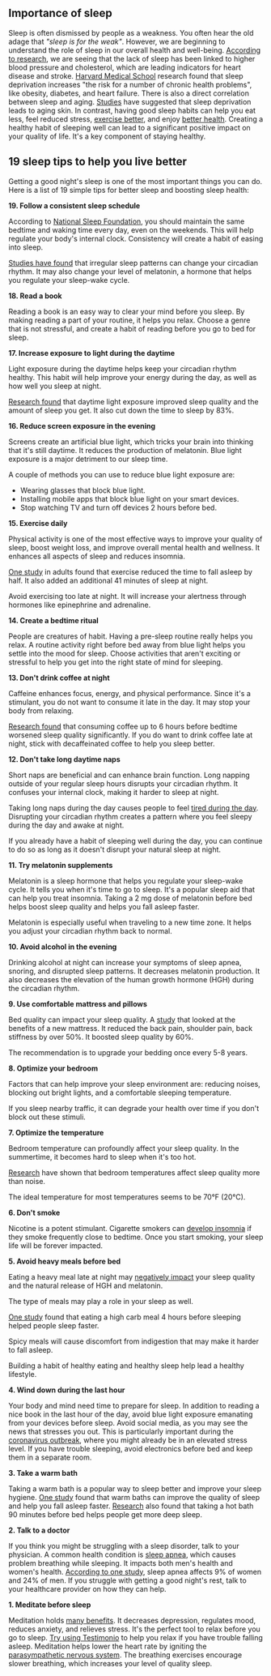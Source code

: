 ## Importance of sleep
 
Sleep is often dismissed by people as a weakness. You often hear the old adage that *"sleep is for the weak"*. However, we are beginning to understand the role of sleep in our overall health and well-being. [According to research](https://jcsm.aasm.org/doi/10.5664/jcsm.7176), we are seeing that the lack of sleep has been linked to higher blood pressure and cholesterol, which are leading indicators for heart disease and stroke. [Harvard Medical School](https://www.health.harvard.edu/topics/sleep) research found that sleep deprivation increases "the risk for a number of chronic health problems", like obesity, diabetes, and heart failure. There is also a direct correlation between sleep and aging. [Studies](https://www.huffpost.com/entry/sleep-deprivation-effects-aging-skin_n_3644269) have suggested that sleep deprivation leads to aging skin.  In contrast, having good sleep habits can help you eat less, feel reduced stress, [exercise better](https://www.ncbi.nlm.nih.gov/pubmed/8776790), and enjoy [better health](https://www.ncbi.nlm.nih.gov/pubmed/15282995). Creating a healthy habit of sleeping well can lead to a significant positive impact on your quality of life. It's a key component of staying healthy.
 
## 19 sleep tips to help you live better
 
Getting a good night's sleep is one of the most important things you can do. Here is a list of 19 simple tips for better sleep and boosting sleep health:
 
**19. Follow a consistent sleep schedule**
 
According to [National Sleep Foundation](https://www.sleepfoundation.org/), you should maintain the same bedtime and waking time every day, even on the weekends. This will help regulate your body's internal clock. Consistency will create a habit of easing into sleep. 
 
[Studies have found](https://www.ncbi.nlm.nih.gov/pubmed/12220314) that irregular sleep patterns can change your circadian rhythm. It may also change your level of melatonin, a hormone that helps you regulate your sleep-wake cycle. 
 
**18. Read a book**
 
Reading a book is an easy way to clear your mind before you sleep. By making reading a part of your routine, it helps you relax. Choose a genre that is not stressful, and create a habit of reading before you go to bed for sleep. 
 
**17. Increase exposure to light during the daytime** 
 
Light exposure during the daytime helps keep your circadian rhythm healthy. This habit will help improve your energy during the day, as well as how well you sleep at night. 
 
[Research found](https://www.ncbi.nlm.nih.gov/pubmed/8340561) that daytime light exposure improved sleep quality and the amount of sleep you get. It also cut down the time to sleep by 83%. 
 
**16. Reduce screen exposure in the evening**
 
Screens create an artificial blue light, which tricks your brain into thinking that it's still daytime. It reduces the production of melatonin. Blue light exposure is a major detriment to our sleep time. 
 
A couple of methods you can use to reduce blue light exposure are:
 
- Wearing glasses that block blue light.
- Installing mobile apps that block blue light on your smart devices.
- Stop watching TV and turn off devices 2 hours before bed.
 
**15. Exercise daily**
 
Physical activity is one of the most effective ways to improve your quality of sleep, boost weight loss, and improve overall mental health and wellness. It enhances all aspects of sleep and reduces insomnia. 
 
[One study](https://www.ncbi.nlm.nih.gov/pubmed/8980207) in adults found that exercise reduced the time to fall asleep by half. It also added an additional 41 minutes of sleep at night. 
 
Avoid exercising too late at night. It will increase your alertness through hormones like epinephrine and adrenaline. 
 
**14. Create a bedtime ritual**
 
People are creatures of habit. Having a pre-sleep routine really helps you relax. A routine activity right before bed away from blue light helps you settle into the mood for sleep. Choose activities that aren't exciting or stressful to help you get into the right state of mind for sleeping. 
 
**13. Don't drink coffee at night**
 
Caffeine enhances focus, energy, and physical performance. Since it's a stimulant, you do not want to consume it late in the day. It may stop your body from relaxing. 
 
[Research found](https://www.ncbi.nlm.nih.gov/pubmed/24235903) that consuming coffee up to 6 hours before bedtime worsened sleep quality significantly. If you do want to drink coffee late at night, stick with decaffeinated coffee to help you sleep better. 
 
**12. Don't take long daytime naps**
 
Short naps are beneficial and can enhance brain function. Long napping outside of your regular sleep hours disrupts your circadian rhythm. It confuses your internal clock, making it harder to sleep at night. 
 
Taking long naps during the day causes people to feel [tired during the day](https://www.ncbi.nlm.nih.gov/pubmed/22659474). Disrupting your circadian rhythm creates a pattern where you feel sleepy during the day and awake at night.
 
If you already have a habit of sleeping well during the day, you can continue to do so as long as it doesn't disrupt your natural sleep at night. 
 
**11. Try melatonin supplements**
 
Melatonin is a sleep hormone that helps you regulate your sleep-wake cycle. It tells you when it's time to go to sleep. It's a popular sleep aid that can help you treat insomnia. Taking a 2 mg dose of melatonin before bed helps boost sleep quality and helps you fall asleep faster. 
 
Melatonin is especially useful when traveling to a new time zone. It helps you adjust your circadian rhythm back to normal. 
 
**10. Avoid alcohol in the evening**
 
Drinking alcohol at night can increase your symptoms of sleep apnea, snoring, and disrupted sleep patterns. It decreases melatonin production. It also decreases the elevation of the human growth hormone (HGH) during the circadian rhythm.
 
**9. Use comfortable mattress and pillows**
 
Bed quality can impact your sleep quality. A [study](https://www.ncbi.nlm.nih.gov/pubmed/11896375) that looked at the benefits of a new mattress. It reduced the back pain, shoulder pain, back stiffness by over 50%. It boosted sleep quality by 60%. 
 
The recommendation is to upgrade your bedding once every 5-8 years. 
 
**8. Optimize your bedroom**
 
Factors that can help improve your sleep environment are: reducing noises, blocking out bright lights, and a comfortable sleeping temperature. 
 
If you sleep nearby traffic, it can degrade your health over time if you don't block out these stimuli.
 
**7. Optimize the temperature**
 
Bedroom temperature can profoundly affect your sleep quality. In the summertime, it becomes hard to sleep when it's too hot. 
 
[Research](https://www.ncbi.nlm.nih.gov/pubmed/1811316) have shown that bedroom temperatures affect sleep quality more than noise. 
 
The ideal temperature for most temperatures seems to be 70°F (20°C). 
 
**6. Don't smoke**
 
Nicotine is a potent stimulant. Cigarette smokers can [develop insomnia](https://www.huffpost.com/entry/how-smoking-affects-sleep_n_6792954) if they smoke frequently close to bedtime. Once you start smoking, your sleep life will be forever impacted.
 
**5. Avoid heavy meals before bed**
 
Eating a heavy meal late at night may [negatively impact](https://www.ncbi.nlm.nih.gov/pubmed/22204204) your sleep quality and the natural release of HGH and melatonin. 
 
The type of meals may play a role in your sleep as well. 
 
[One study](https://www.ncbi.nlm.nih.gov/pubmed/17284739) found that eating a high carb meal 4 hours before sleeping helped people sleep faster. 
 
Spicy meals will cause discomfort from indigestion that may make it harder to fall asleep. 
 
Building a habit of healthy eating and healthy sleep help lead a healthy lifestyle. 
 
**4. Wind down during the last hour**
 
Your body and mind need time to prepare for sleep. In addition to reading a nice book in the last hour of the day, avoid blue light exposure emanating from your devices before sleep. Avoid social media, as you may see the news that stresses you out. This is particularly important during the [coronavirus outbreak](https://www.cdc.gov/coronavirus/2019-ncov/symptoms-testing/symptoms.html), where you might already be in an elevated stress level. If you have trouble sleeping, avoid electronics before bed and keep them in a separate room. 
 
**3. Take a warm bath**
 
Taking a warm bath is a popular way to sleep better and improve your sleep hygiene. [One study](https://www.ncbi.nlm.nih.gov/pubmed/16084919) found that warm baths can improve the quality of sleep and help you fall asleep faster. [Research](https://www.ncbi.nlm.nih.gov/pubmed/10408315) also found that taking a hot bath 90 minutes before bed helps people get more deep sleep. 
 
**2. Talk to a doctor**
 
If you think you might be struggling with a sleep disorder, talk to your physician. A common health condition is [sleep apnea](https://www.ncbi.nlm.nih.gov/pubmed/8464440), which causes problem breathing while sleeping. It impacts both men's health and women's health. [According to one study](https://www.ncbi.nlm.nih.gov/pubmed/8464434), sleep apnea affects 9% of women and 24% of men. If you struggle with getting a good night's rest, talk to your healthcare provider on how they can help. 
 
**1. Meditate before sleep**
 
Meditation holds [many benefits](https://testimon.io/blog/mindfulness-benefits). It decreases depression, regulates mood, reduces anxiety, and relieves stress. It's the perfect tool to relax before you go to sleep. [Try using Testimonio](https://testimon.io/) to help you relax if you have trouble falling asleep. Meditation helps lower the heart rate by igniting the [parasympathetic nervous system](https://www.psychologytoday.com/us/blog/the-mysteries-love/201503/how-deep-relaxation-affects-brain-chemistry). The breathing exercises encourage slower breathing, which increases your level of quality sleep.
